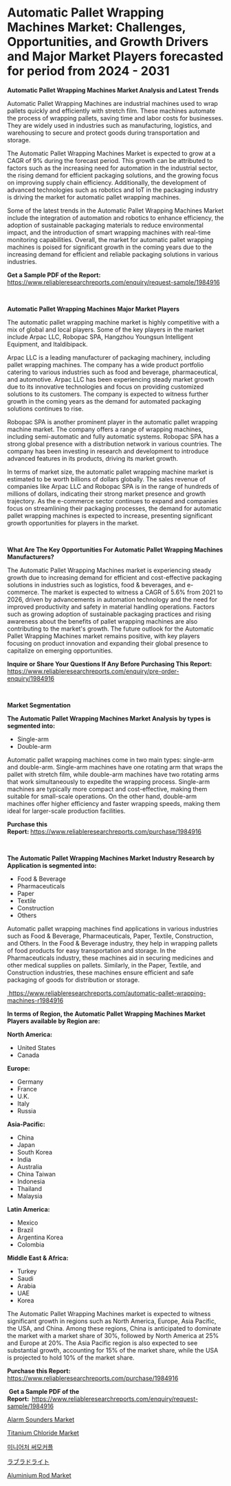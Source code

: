 <p><h1>Automatic Pallet Wrapping Machines Market: Challenges, Opportunities, and Growth Drivers and Major Market Players forecasted for period from 2024 - 2031</h1></p><p><strong>Automatic Pallet Wrapping Machines Market Analysis and Latest Trends</strong></p>
<p><p>Automatic Pallet Wrapping Machines are industrial machines used to wrap pallets quickly and efficiently with stretch film. These machines automate the process of wrapping pallets, saving time and labor costs for businesses. They are widely used in industries such as manufacturing, logistics, and warehousing to secure and protect goods during transportation and storage.</p><p>The Automatic Pallet Wrapping Machines Market is expected to grow at a CAGR of 9% during the forecast period. This growth can be attributed to factors such as the increasing need for automation in the industrial sector, the rising demand for efficient packaging solutions, and the growing focus on improving supply chain efficiency. Additionally, the development of advanced technologies such as robotics and IoT in the packaging industry is driving the market for automatic pallet wrapping machines.</p><p>Some of the latest trends in the Automatic Pallet Wrapping Machines Market include the integration of automation and robotics to enhance efficiency, the adoption of sustainable packaging materials to reduce environmental impact, and the introduction of smart wrapping machines with real-time monitoring capabilities. Overall, the market for automatic pallet wrapping machines is poised for significant growth in the coming years due to the increasing demand for efficient and reliable packaging solutions in various industries.</p></p>
<p><strong>Get a Sample PDF of the Report:&nbsp;</strong> <a href="https://www.reliableresearchreports.com/enquiry/request-sample/1984916">https://www.reliableresearchreports.com/enquiry/request-sample/1984916</a></p>
<p>&nbsp;</p>
<p><strong>Automatic Pallet Wrapping Machines Major Market Players</strong></p>
<p><p>The automatic pallet wrapping machine market is highly competitive with a mix of global and local players. Some of the key players in the market include Arpac LLC, Robopac SPA, Hangzhou Youngsun Intelligent Equipment, and Italdibipack.</p><p>Arpac LLC is a leading manufacturer of packaging machinery, including pallet wrapping machines. The company has a wide product portfolio catering to various industries such as food and beverage, pharmaceutical, and automotive. Arpac LLC has been experiencing steady market growth due to its innovative technologies and focus on providing customized solutions to its customers. The company is expected to witness further growth in the coming years as the demand for automated packaging solutions continues to rise.</p><p>Robopac SPA is another prominent player in the automatic pallet wrapping machine market. The company offers a range of wrapping machines, including semi-automatic and fully automatic systems. Robopac SPA has a strong global presence with a distribution network in various countries. The company has been investing in research and development to introduce advanced features in its products, driving its market growth.</p><p>In terms of market size, the automatic pallet wrapping machine market is estimated to be worth billions of dollars globally. The sales revenue of companies like Arpac LLC and Robopac SPA is in the range of hundreds of millions of dollars, indicating their strong market presence and growth trajectory. As the e-commerce sector continues to expand and companies focus on streamlining their packaging processes, the demand for automatic pallet wrapping machines is expected to increase, presenting significant growth opportunities for players in the market.</p></p>
<p>&nbsp;</p>
<p><strong>What Are The Key Opportunities For Automatic Pallet Wrapping Machines Manufacturers?</strong></p>
<p><p>The Automatic Pallet Wrapping Machines market is experiencing steady growth due to increasing demand for efficient and cost-effective packaging solutions in industries such as logistics, food & beverages, and e-commerce. The market is expected to witness a CAGR of 5.6% from 2021 to 2026, driven by advancements in automation technology and the need for improved productivity and safety in material handling operations. Factors such as growing adoption of sustainable packaging practices and rising awareness about the benefits of pallet wrapping machines are also contributing to the market's growth. The future outlook for the Automatic Pallet Wrapping Machines market remains positive, with key players focusing on product innovation and expanding their global presence to capitalize on emerging opportunities.</p></p>
<p><strong>Inquire or Share Your Questions If Any Before Purchasing This Report:</strong> <a href="https://www.reliableresearchreports.com/enquiry/pre-order-enquiry/1984916">https://www.reliableresearchreports.com/enquiry/pre-order-enquiry/1984916</a></p>
<p>&nbsp;</p>
<p><strong>Market Segmentation</strong></p>
<p><strong>The Automatic Pallet Wrapping Machines Market Analysis by types is segmented into:</strong></p>
<p><ul><li>Single-arm</li><li>Double-arm</li></ul></p>
<p><p>Automatic pallet wrapping machines come in two main types: single-arm and double-arm. Single-arm machines have one rotating arm that wraps the pallet with stretch film, while double-arm machines have two rotating arms that work simultaneously to expedite the wrapping process. Single-arm machines are typically more compact and cost-effective, making them suitable for small-scale operations. On the other hand, double-arm machines offer higher efficiency and faster wrapping speeds, making them ideal for larger-scale production facilities.</p></p>
<p><strong>Purchase this Report:&nbsp;</strong><a href="https://www.reliableresearchreports.com/purchase/1984916">https://www.reliableresearchreports.com/purchase/1984916</a></p>
<p>&nbsp;</p>
<p><strong>The Automatic Pallet Wrapping Machines Market Industry Research by Application is segmented into:</strong></p>
<p><ul><li>Food & Beverage</li><li>Pharmaceuticals</li><li>Paper</li><li>Textile</li><li>Construction</li><li>Others</li></ul></p>
<p><p>Automatic pallet wrapping machines find applications in various industries such as Food & Beverage, Pharmaceuticals, Paper, Textile, Construction, and Others. In the Food & Beverage industry, they help in wrapping pallets of food products for easy transportation and storage. In the Pharmaceuticals industry, these machines aid in securing medicines and other medical supplies on pallets. Similarly, in the Paper, Textile, and Construction industries, these machines ensure efficient and safe packaging of goods for distribution or storage.</p></p>
<p><a href="https://www.reliableresearchreports.com/automatic-pallet-wrapping-machines-r1984916">&nbsp;https://www.reliableresearchreports.com/automatic-pallet-wrapping-machines-r1984916</a></p>
<p><strong>In terms of Region, the Automatic Pallet Wrapping Machines Market Players available by Region are:</strong></p>
<p>
    <p> <strong> North America: </strong>
        <ul>
            <li>United States</li>
            <li>Canada</li>
        </ul>
        </p> 
    <p> <strong> Europe: </strong>
        <ul>
            <li>Germany</li>
            <li>France</li>
            <li>U.K.</li>
            <li>Italy</li>
            <li>Russia</li>
        </ul>
        </p> 
    <p> <strong> Asia-Pacific: </strong>
        <ul>
            <li>China</li>
            <li>Japan</li>
            <li>South Korea</li>
            <li>India</li>
            <li>Australia</li>
            <li>China Taiwan</li>
            <li>Indonesia</li>
            <li>Thailand</li>
            <li>Malaysia</li>
        </ul>
        </p> 
    <p> <strong> Latin America: </strong>
        <ul>
            <li>Mexico</li>
            <li>Brazil</li>
            <li>Argentina Korea</li>
            <li>Colombia</li>
        </ul>
        </p> 
    <p> <strong> Middle East & Africa: </strong>
        <ul>
            <li>Turkey</li>
            <li>Saudi</li>
            <li>Arabia</li>
            <li>UAE</li>
            <li>Korea</li>
        </ul>
    </p>
    </p>
<p><p>The Automatic Pallet Wrapping Machines market is expected to witness significant growth in regions such as North America, Europe, Asia Pacific, the USA, and China. Among these regions, China is anticipated to dominate the market with a market share of 30%, followed by North America at 25% and Europe at 20%. The Asia Pacific region is also expected to see substantial growth, accounting for 15% of the market share, while the USA is projected to hold 10% of the market share.</p></p>
<p><strong>Purchase this Report: </strong><a href="https://www.reliableresearchreports.com/purchase/1984916">https://www.reliableresearchreports.com/purchase/1984916</a></p>
<p>&nbsp;<strong>Get a Sample PDF of the Report:&nbsp;&nbsp;</strong><a href="https://www.reliableresearchreports.com/enquiry/request-sample/1984916">https://www.reliableresearchreports.com/enquiry/request-sample/1984916</a></p>
<p><strong></strong></p>
<p><p><a href="https://github.com/marloy8/Market-Research-Report-List-4/blob/main/alarm-sounders-market.md">Alarm Sounders Market</a></p><p><a href="https://issuu.com/reportprime-2/docs/titanium-chloride-market-size-2030.pptx">Titanium Chloride Market</a></p><p><a href="https://github.com/plelbej847484502/Market-Research-Report-List-1/blob/main/139474028539.md">미니어처 써모커플</a></p><p><a href="https://github.com/dzy793153605/Market-Research-Report-List-1/blob/main/302912531112.md">ラブラドライト</a></p><p><a href="https://issuu.com/reportprime-2/docs/aluminium-rod-market-size-2030.pptx">Aluminium Rod Market</a></p></p>